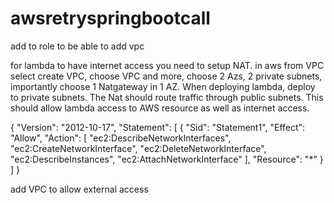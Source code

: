 # awsretryspringbootcall


add to role to be able to add vpc

for lambda to have internet access you need to setup NAT.  in aws from VPC select create VPC, 
choose VPC and more, choose 2 Azs, 2 private subnets, importantly choose 1 Natgateway in 1 AZ.
When deploying lambda, deploy to private subnets. The Nat should route traffic through public subnets. 
This should allow lambda access to AWS resource as well as internet access.

{
"Version": "2012-10-17",
"Statement": [
{
"Sid": "Statement1",
"Effect": "Allow",
"Action": [
"ec2:DescribeNetworkInterfaces",
"ec2:CreateNetworkInterface",
"ec2:DeleteNetworkInterface",
"ec2:DescribeInstances",
"ec2:AttachNetworkInterface"
],
"Resource": "*"
}
]
}

add VPC to allow external access
